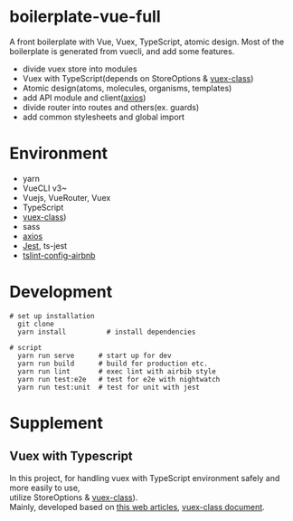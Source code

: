 # boilerplate-vue-full

A front boilerplate with Vue, Vuex, TypeScript, atomic design. Most of the boilerplate is generated from vuecli, and add some features.

- divide vuex store into modules
- Vuex with TypeScript(depends on StoreOptions & [vuex-class](https://github.com/ktsn/vuex-class))
- Atomic design(atoms, molecules, organisms, templates)
- add API module and client([axios](https://github.com/axios/axios))
- divide router into routes and others(ex. guards)
- add common stylesheets and global import

# Environment

- yarn
- VueCLI v3~
- Vuejs, VueRouter, Vuex
- TypeScript
- [vuex-class](https://github.com/ktsn/vuex-class))
- sass
- [axios](https://github.com/axios/axios)
- [Jest](https://jestjs.io/ja/), ts-jest
- [tslint-config-airbnb](https://github.com/progre/tslint-config-airbnb)

# Development

```
# set up installation
  git clone
  yarn install          # install dependencies

# script
  yarn run serve      # start up for dev
  yarn run build      # build for production etc.
  yarn run lint       # exec lint with airbib style
  yarn run test:e2e   # test for e2e with nightwatch
  yarn run test:unit  # test for unit with jest

```

# Supplement

## Vuex with Typescript

In this project, for handling vuex with TypeScript environment safely and more easily to use,  
utilize StoreOptions & [vuex-class](https://github.com/ktsn/vuex-class)).  
Mainly, developed based on [this web articles](https://codeburst.io/vuex-and-typescript-3427ba78cfa8),
[vuex-class document](https://github.com/ktsn/vuex-class).
